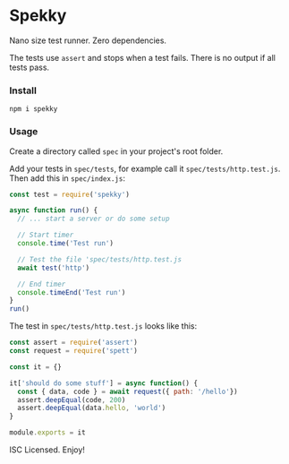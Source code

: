 # Spekky

Nano size test runner. Zero dependencies.

The tests use `assert` and stops when a test fails. There is no output if all tests pass.

### Install
```
npm i spekky
```

### Usage

Create a directory called `spec` in your project's root folder.

Add your tests in `spec/tests`, for example call it `spec/tests/http.test.js`. Then add this in `spec/index.js`:

```js
const test = require('spekky')

async function run() {
  // ... start a server or do some setup

  // Start timer
  console.time('Test run')

  // Test the file 'spec/tests/http.test.js
  await test('http')

  // End timer
  console.timeEnd('Test run')
}
run()
```

The test in `spec/tests/http.test.js` looks like this:
```js
const assert = require('assert')
const request = require('spett')

const it = {}

it['should do some stuff'] = async function() {
  const { data, code } = await request({ path: '/hello'})
  assert.deepEqual(code, 200)
  assert.deepEqual(data.hello, 'world')
}

module.exports = it
```

ISC Licensed. Enjoy!
